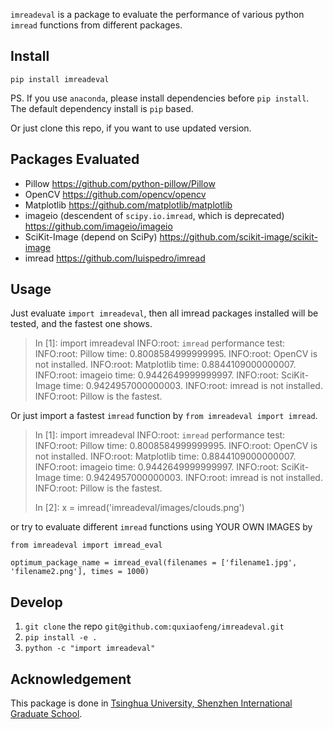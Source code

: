 `imreadeval` is a package to evaluate the performance of various python `imread` functions from different packages.

## Install

`pip install imreadeval`

PS. If you use `anaconda`, please install dependencies before `pip install`. The default dependency install is `pip` based.

Or just clone this repo, if you want to use updated version.

## Packages Evaluated

- Pillow https://github.com/python-pillow/Pillow
- OpenCV https://github.com/opencv/opencv
- Matplotlib https://github.com/matplotlib/matplotlib
- imageio (descendent of `scipy.io.imread`, which is deprecated) https://github.com/imageio/imageio
- SciKit-Image (depend on SciPy) https://github.com/scikit-image/scikit-image
- imread https://github.com/luispedro/imread

## Usage

Just evaluate `import imreadeval`, then all imread packages installed will be tested, and the fastest one shows.

> In [1]: import imreadeval
> INFO:root:      `imread` performance test:
> INFO:root:              Pillow time: 0.8008584999999995.
> INFO:root:              OpenCV is not installed.
> INFO:root:              Matplotlib time: 0.8844109000000007.
> INFO:root:              imageio time: 0.9442649999999997.
> INFO:root:              SciKit-Image time: 0.9424957000000003.
> INFO:root:              imread is not installed.
> INFO:root:                      Pillow is the fastest.

Or just import a fastest `imread` function by `from imreadeval import imread`.

> In [1]: import imreadeval
> INFO:root:      `imread` performance test:
> INFO:root:              Pillow time: 0.8008584999999995.
> INFO:root:              OpenCV is not installed.
> INFO:root:              Matplotlib time: 0.8844109000000007.
> INFO:root:              imageio time: 0.9442649999999997.
> INFO:root:              SciKit-Image time: 0.9424957000000003.
> INFO:root:              imread is not installed.
> INFO:root:                      Pillow is the fastest.
> 
> In [2]: x = imread('imreadeval/images/clouds.png')
> 

or try to evaluate different `imread` functions using YOUR OWN IMAGES by

`from imreadeval import imread_eval`

`optimum_package_name = imread_eval(filenames = ['filename1.jpg', 'filename2.png'], times = 1000)`

## Develop

1. `git clone` the repo `git@github.com:quxiaofeng/imreadeval.git`
2. `pip install -e .`
3. `python -c "import imreadeval"`

## Acknowledgement

This package is done in [Tsinghua University, Shenzhen International Graduate School](https://www.sigs.tsinghua.edu.cn/english/).
